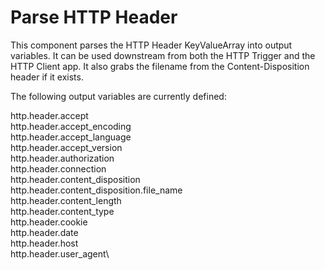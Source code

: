 # Parse HTTP Header
This component parses the HTTP Header KeyValueArray into output variables.  It can be used downstream from both the HTTP Trigger and the HTTP Client app.  It also grabs the filename from the Content-Disposition header if it exists.  

The following output variables are currently defined: 

http.header.accept\
http.header.accept_encoding\
http.header.accept_language\
http.header.accept_version\
http.header.authorization\
http.header.connection\
http.header.content_disposition\
http.header.content_disposition.file_name\
http.header.content_length\
http.header.content_type\
http.header.cookie\
http.header.date\
http.header.host\
http.header.user_agent\
